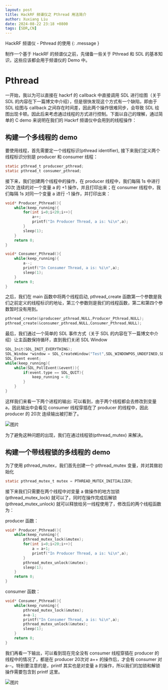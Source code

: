 ```yaml
---
layout: post
title: HackRF 频谱仪之 Pthread 用法简介
author: Xuxiang Liu
date: 2024-08-22 23:18 +0800
tags: [SDR,CN]
---
```


HackRF 频谱仪 - Pthread 的使用
{: .message }

制作一个基于 HackRF 的频谱仪之前，先储备一些关于 Pthread 和 SDL 的基本知识，这些应该都会用于频谱仪的 Demo 中。

# Pthread

一开始，我以为可以直接在 hackrf 的 callback 中直接调用 SDL 进行绘图（关于 SDL 的内容在下一篇博文中介绍），但是很快发现这个方式有一个缺陷，即由于 SDL 绘图与 callback 之间存在时间差，因此两个操作很难同步，会导致 SDL 绘图出现卡顿。因此后来考虑通过线程的方式进行控制。下面以自己的理解，通过简单的 C demo 来说明在我们的 Hackrf 频谱仪中会用到的线程操作：

## 构建一个多线程的 demo

要使用线程，首先需要定一个线程标识(pthread identifier), 接下来我们定义两个线程标识分别是 producer 和 consumer 线程：

``` C
static pthread_t produceer_pthread;
static pthread_t consumer_pthread;
```

接下来，我们创建两个线程中的操作，在 producer 线程中，我们每隔 1s 中进行 20次 连续的对一个变量 a 的 +1 操作，并且打印出来；在 consumer 线程中，我们每隔 1s 对同一个变量 a 进行 -1 操作，并打印出来：

```C
void* Producer_Pthread(){
    while(keep_running){
        for(int i=0;i<20;i++){
            a++;
            printf("In Producer Thread, a is: %i\n",a);
        }
        sleep(1);
    }
    return 0;
}

void* Consumer_Pthread(){
    while(keep_running){
        a--;
        printf("In Consumer Thread, a is: %i\n",a);
        sleep(1);
    }
    return 0;
}
```

之后，我们在 main 函数中将两个线程启动, pthread_create 函数第一个参数是我们之前定义的线程标识的地址，第三个参数则是我们的线程函数，第二和第四个参数暂时没有用到。

```C
pthread_create(&produceer_pthread,NULL,Producer_Pthread,NULL);
pthread_create(&consumer_pthread,NULL,Consumer_Pthread,NULL);
```

最后，我们通过一个简单的 SDL 事件方式（关于 SDL 的内容在下一篇博文中介绍）让主函数保持循环，直到我们关闭 SDL Window

```C
SDL_Init(SDL_INIT_EVERYTHING);
SDL_Window *window = SDL_CreateWindow("Test",SDL_WINDOWPOS_UNDEFINED,SDL_WINDOWPOS_UNDEFINED,400,400,SDL_WINDOW_SHOWN);
SDL_Event event;
while(keep_running){
	while(SDL_PollEvent(&event)){
		if(event.type == SDL_QUIT){
			keep_running = 0;
        }
    }
}
```

这样我们来看一下两个进程的输出: 可以看到，由于两个线程都会去修改到变量 a，因此输出中会看见 consumer 线程穿插在了 producer 的线程中，因此 producer 的 20次 连续输出被打断了。

![图片](https://github.com/user-attachments/assets/71c3b508-c39b-4094-952d-51cdb85323b2)


为了避免这种问题的出现，我们在通过线程锁(pthread_mutex) 来解决。

## 构建一个带线程锁的多线程的 demo

为了使用 pthread_mutex，我们首先创建一个 pthread_mutex 变量，并对其做初始化

```C
static pthread_mutex_t mutex = PTHREAD_MUTEX_INITIALIZER;
```

接下来我们只需要在两个线程中对变量 a 做操作的地方加锁 (pthread_mutex_lock) 就可以了，同时在操作完成后解锁 (pthread_mutex_unlock) 就可以释放给另一线程使用了，修改后的两个线程函数为：

producer 函数：
```C
void* Producer_Pthread(){
    while(keep_running){
        pthread_mutex_lock(&mutex);
        for(int i=0;i<20;i++){
            a = a+1;
            printf("In Producer Thread, a is: %i\n",a);
        }
        pthread_mutex_unlock(&mutex);
        sleep(1);
    }
    return 0;
}
```

consumer 函数：
```C
void* Consumer_Pthread(){
    while(keep_running){
        pthread_mutex_lock(&mutex);
        a=a-1;
        printf("In Consumer Thread, a is: %i\n",a);
        pthread_mutex_unlock(&mutex);
        sleep(1);
    }
    return 0;
}
```

我们再看一下输出，可以看到现在完全没有 consumer 线程穿插在 producer 的线程中的情况了，都是在 producer 20次对 a++ 的操作后，才会有 consumer 对 a--。特别要注意的是，printf 其实也是对变量 a 的操作，所以我们的加锁和解锁操作需要包含到 printf 这里。

![图片](https://github.com/user-attachments/assets/2cc4b21b-0ec0-4b42-a09b-226fed459e5f)

